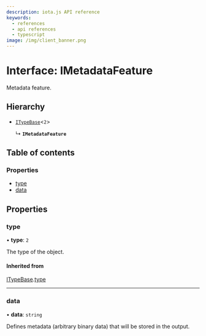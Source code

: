 ```yaml
---
description: iota.js API reference
keywords:
  - references
  - api references
  - typescript
image: /img/client_banner.png
---
```


# Interface: IMetadataFeature

Metadata feature.

## Hierarchy

- [`ITypeBase`](ITypeBase.md)<`2`\>

  ↳ **`IMetadataFeature`**

## Table of contents

### Properties

- [type](IMetadataFeature.md#type)
- [data](IMetadataFeature.md#data)

## Properties

### type

• **type**: `2`

The type of the object.

#### Inherited from

[ITypeBase](ITypeBase.md).[type](ITypeBase.md#type)

---

### data

• **data**: `string`

Defines metadata (arbitrary binary data) that will be stored in the output.
